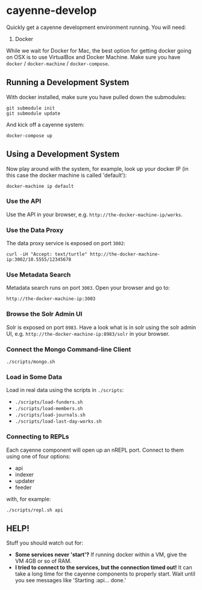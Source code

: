 # cayenne-develop

Quickly get a cayenne development environment running. You will need:

1. Docker

While we wait for Docker for Mac, the best option for getting docker going on OSX 
is to use VirtualBox and Docker Machine. Make sure you have `docker` / 
`docker-machine` / `docker-compose`.

## Running a Development System

With docker installed, make sure you have pulled down the submodules:

    git submodule init
    git submodule update
	
And kick off a cayenne system:

    docker-compose up

## Using a Development System

Now play around with the system, for example, look up your docker IP (in this case
the docker machine is called 'default'):

    docker-machine ip default

### Use the API

Use the API in your browser, e.g. `http://the-docker-machine-ip/works`.

### Use the Data Proxy

The data proxy service is exposed on port `3002`:

    curl -iH "Accept: text/turtle" http://the-docker-machine-ip:3002/10.5555/12345678
	
### Use Metadata Search

Metadata search runs on port `3003`. Open your browser and go to:

    http://the-docker-machine-ip:3003

### Browse the Solr Admin UI

Solr is exposed on port `8983`. Have a look what is in solr using the solr 
admin UI, e.g. `http://the-docker-machine-ip:8983/solr` in your browser.

### Connect the Mongo Command-line Client

    ./scripts/mongo.sh

### Load in Some Data

Load in real data using the scripts in `./scripts`:

- `./scripts/load-funders.sh`
- `./scripts/load-members.sh`
- `./scripts/load-journals.sh`
- `./scripts/load-last-day-works.sh`
	
### Connecting to REPLs

Each cayenne component will open up an nREPL port. Connect to them using
one of four options:

- api
- indexer
- updater
- feeder

with, for example:

    ./scripts/repl.sh api

## HELP!

Stuff you should watch out for:

- **Some services never 'start'?**
  If running docker within a VM, give the VM 4GB or so of RAM.
- **I tried to connect to the services, but the connection timed out!**
  It can take a long time for the cayenne components to properly start. Wait until you 
  see messages like 'Starting :api... done.'
